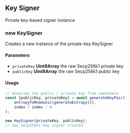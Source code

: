 ## Key Signer

Private key-based signer instance

### new KeySigner

Creates a new instance of the private-key KeySigner

#### Parameters

* `privateKey` **Uint8Array** the raw Secp256k1 private key
* `publicKey` **Uint8Array** the raw Secp256k1 public key

#### Usage

```ts
// Generate the public / private key from somewhere
const {publicKey, privateKey} = await generateKeyPair(
    entropyToMnemonic(generateEntropy()),
    index ? index : 0
);

new KeySigner(privateKey, publicKey);
// new Secp256k1 key signer created
```